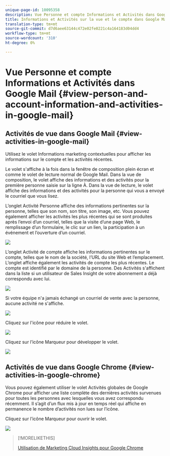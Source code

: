 ```yaml
---
unique-page-id: 10095358
description: Vue Personne et compte Informations et Activités dans Google Mail - Docs Marketo - Documentation sur le produit
title: Informations et Activités sur la vue et le compte dans Google Mail
translation-type: tm+mt
source-git-commit: d7d6aee63144c472e02fe0221c4a164183d04dd4
workflow-type: tm+mt
source-wordcount: '310'
ht-degree: 0%

---
```



# Vue Personne et compte Informations et Activités dans Google Mail {#view-person-and-account-information-and-activities-in-google-mail}

## Activités de vue dans Google Mail {#view-activities-in-google-mail}

Utilisez le volet Informations marketing contextuelles pour afficher les informations sur le compte et les activités récentes.

Le volet s&#39;affiche à la fois dans la fenêtre de composition plein écran et comme le volet de lecture normal de Google Mail. Dans la vue de composition, le volet affiche des informations et des activités pour la première personne saisie sur la ligne À. Dans la vue de lecture, le volet affiche des informations et des activités pour la personne qui vous a envoyé le courriel que vous lisez.

L’onglet Activité Personne affiche des informations pertinentes sur la personne, telles que son nom, son titre, son image, etc. Vous pouvez également afficher les activités les plus récentes qui se sont produites après l’envoi d’un courriel, telles que la visite d’une page Web, le remplissage d’un formulaire, le clic sur un lien, la participation à un événement et l’ouverture d’un courriel.

![](assets/1.png)

L’onglet Activité de compte affiche les informations pertinentes sur le compte, telles que le nom de la société, l’URL du site Web et l’emplacement. L’onglet affiche également les activités de compte les plus récentes. Le compte est identifié par le domaine de la personne. Des Activités s&#39;affichent dans la liste si un utilisateur de Sales Insight de votre abonnement a déjà correspondu avec lui.

![](assets/2.png)

Si votre équipe n&#39;a jamais échangé un courriel de vente avec la personne, aucune activité ne s&#39;affiche.

![](assets/3.png)

Cliquez sur l&#39;icône pour réduire le volet.

![](assets/4.png)

Cliquez sur l’icône Marqueur pour développer le volet.

![](assets/image2015-10-6-15-3a43-3a22.png)

## Activités de vue dans Google Chrome {#view-activities-in-google-chrome}

Vous pouvez également utiliser le volet Activités globales de Google Chrome pour afficher une liste complète des dernières activités survenues pour toutes les personnes avec lesquelles vous avez correspondu récemment. Il s’agit d’un flux mis à jour en temps réel qui affiche en permanence le nombre d’activités non lues sur l’icône.

Cliquez sur l’icône Marqueur pour ouvrir le volet.

![](assets/image2015-10-6-15-3a32-3a52.png)

>[!MORELIKETHIS]
>
>[Utilisation de Marketing Cloud Insights pour Google Chrome](using-marketo-insights-for-google-chrome.md)

